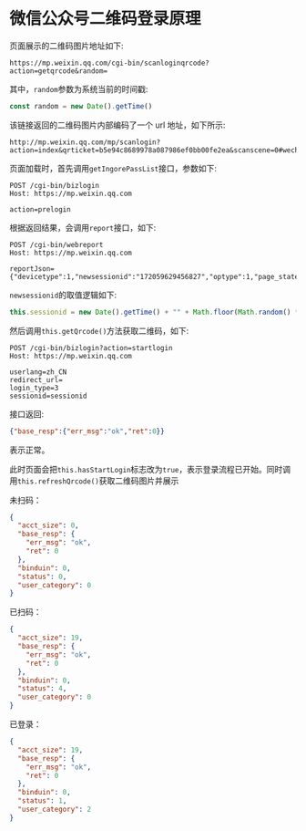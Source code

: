 # 微信公众号二维码登录原理


页面展示的二维码图片地址如下:
```
https://mp.weixin.qq.com/cgi-bin/scanloginqrcode?action=getqrcode&random=
```
其中，`random`参数为系统当前的时间戳:
```js
const random = new Date().getTime()
```

该链接返回的二维码图片内部编码了一个 url 地址，如下所示:
```
http://mp.weixin.qq.com/mp/scanlogin?action=index&qrticket=b5e94c8689978a087986ef0bb00fe2ea&scanscene=0#wechat_redirect
```


页面加载时，首先调用`getIngorePassList`接口，参数如下:
```http request
POST /cgi-bin/bizlogin
Host: https://mp.weixin.qq.com

action=prelogin
```
根据返回结果，会调用`report`接口，如下:
```http request
POST /cgi-bin/webreport
Host: https://mp.weixin.qq.com

reportJson={"devicetype":1,"newsessionid":"172059629456827","optype":1,"page_state":3,"log_id":19015}
```

`newsessionid`的取值逻辑如下:
```js
this.sessionid = new Date().getTime() + "" + Math.floor(Math.random() * 100);
```

然后调用`this.getQrcode()`方法获取二维码，如下:
```http request
POST /cgi-bin/bizlogin?action=startlogin
Host: https://mp.weixin.qq.com

userlang=zh_CN
redirect_url=
login_type=3
sessionid=sessionid
```
接口返回:
```json
{"base_resp":{"err_msg":"ok","ret":0}}
```
表示正常。

此时页面会把`this.hasStartLogin`标志改为`true`，表示登录流程已开始。同时调用`this.refreshQrcode()`获取二维码图片并展示

未扫码：
```json
{
  "acct_size": 0,
  "base_resp": {
    "err_msg": "ok",
    "ret": 0
  },
  "binduin": 0,
  "status": 0,
  "user_category": 0
}
```

已扫码：
```json
{
  "acct_size": 19,
  "base_resp": {
    "err_msg": "ok",
    "ret": 0
  },
  "binduin": 0,
  "status": 4,
  "user_category": 0
}
```

已登录：
```json
{
  "acct_size": 19,
  "base_resp": {
    "err_msg": "ok",
    "ret": 0
  },
  "binduin": 0,
  "status": 1,
  "user_category": 2
}
```
